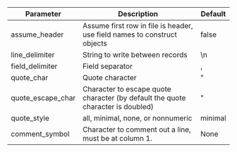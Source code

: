 Parameter          | Description        | Default       
-------------      | -------------  | ------------- 
assume_header      | Assume first row in file is header, use field names to construct objects | false         
line_delimiter|String to write between records|\n  
field_delimiter    | Field separator              | ,             
quote_char         | Quote character              | "             
quote_escape_char  | Character to escape quote character (by default the quote character is doubled)| "             
quote_style|all, minimal, none, or nonnumeric|minimal
comment_symbol|Character to comment out a line, must be at column 1.|None
